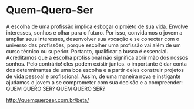 # Quem-Quero-Ser

A escolha de uma profissão implica esboçar o projeto de sua vida. Envolve interesses, sonhos e olhar para o futuro. Por isso, convidamos o jovem a ampliar seus interesses, desenvolver sua vocação e se conectar com o universo das profissões, porque escolher uma profissão vai além de um curso técnico ou superior. Portanto, qualificar a busca é essencial. 
Acreditamos que a escolha profissional não significa abrir mão dos nossos sonhos. Pelo contrário! eles podem existir juntos. o importante é dar conta dos determinantes de uma boa escolha e a partir deles construir projetos de vida pessoal e profissional. 
Assim, de uma maneira nova e instigante ajudamos o jovem a se comprometer com sua decisão e a compreender: QUEM QUERO SER?
QUEM QUERO SER?

http://quemqueroser.com.br/beta/
